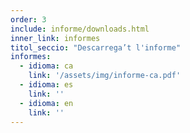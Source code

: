```yaml
---
order: 3
include: informe/downloads.html
inner_link: informes
titol_seccio: "Descarrega’t l'informe"
informes:
  - idioma: ca
    link: '/assets/img/informe-ca.pdf'
  - idioma: es
    link: ''
  - idioma: en
    link: ''
---
```

